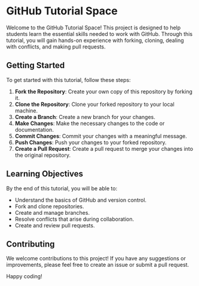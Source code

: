 # GitHub Tutorial Space

Welcome to the GitHub Tutorial Space! This project is designed to help students learn the essential skills needed to work with GitHub. Through this tutorial, you will gain hands-on experience with forking, cloning, dealing with conflicts, and making pull requests.

## Getting Started

To get started with this tutorial, follow these steps:

1. **Fork the Repository**: Create your own copy of this repository by forking it.
2. **Clone the Repository**: Clone your forked repository to your local machine.
3. **Create a Branch**: Create a new branch for your changes.
4. **Make Changes**: Make the necessary changes to the code or documentation.
5. **Commit Changes**: Commit your changes with a meaningful message.
6. **Push Changes**: Push your changes to your forked repository.
7. **Create a Pull Request**: Create a pull request to merge your changes into the original repository.

## Learning Objectives

By the end of this tutorial, you will be able to:

- Understand the basics of GitHub and version control.
- Fork and clone repositories.
- Create and manage branches.
- Resolve conflicts that arise during collaboration.
- Create and review pull requests.

## Contributing

We welcome contributions to this project! If you have any suggestions or improvements, please feel free to create an issue or submit a pull request.

Happy coding!
